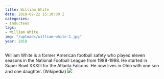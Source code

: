 ```yaml
---
title: William White
date: 2018-02-22 15:10:00 Z
categories:
- Inductees
tags:
- William White
img: "/uploads/william-white-1.jpg"
year: 2018
---
```

William White is a former American football safety who played eleven seasons in the National Football League from 1988-1998. He started in Super Bowl XXXIII for the Atlanta Falcons. He now lives in Ohio with one son and one daughter. (Wikipedia)
<img src="/uploads/william-white-action.jpg">